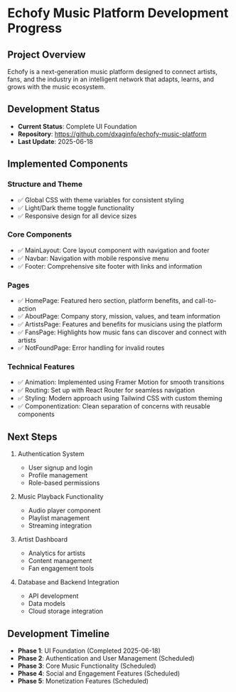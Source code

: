 # Echofy Music Platform Development Progress

## Project Overview
Echofy is a next-generation music platform designed to connect artists, fans, and the industry in an intelligent network that adapts, learns, and grows with the music ecosystem.

## Development Status
- **Current Status**: Complete UI Foundation
- **Repository**: https://github.com/dxaginfo/echofy-music-platform
- **Last Update**: 2025-06-18

## Implemented Components

### Structure and Theme
- ✅ Global CSS with theme variables for consistent styling
- ✅ Light/Dark theme toggle functionality
- ✅ Responsive design for all device sizes

### Core Components
- ✅ MainLayout: Core layout component with navigation and footer
- ✅ Navbar: Navigation with mobile responsive menu
- ✅ Footer: Comprehensive site footer with links and information

### Pages
- ✅ HomePage: Featured hero section, platform benefits, and call-to-action
- ✅ AboutPage: Company story, mission, values, and team information
- ✅ ArtistsPage: Features and benefits for musicians using the platform
- ✅ FansPage: Highlights how music fans can discover and connect with artists
- ✅ NotFoundPage: Error handling for invalid routes

### Technical Features
- ✅ Animation: Implemented using Framer Motion for smooth transitions
- ✅ Routing: Set up with React Router for seamless navigation
- ✅ Styling: Modern approach using Tailwind CSS with custom theming
- ✅ Componentization: Clean separation of concerns with reusable components

## Next Steps
1. Authentication System
   - User signup and login
   - Profile management
   - Role-based permissions

2. Music Playback Functionality
   - Audio player component
   - Playlist management
   - Streaming integration

3. Artist Dashboard
   - Analytics for artists
   - Content management
   - Fan engagement tools

4. Database and Backend Integration
   - API development
   - Data models
   - Cloud storage integration

## Development Timeline
- **Phase 1**: UI Foundation (Completed 2025-06-18)
- **Phase 2**: Authentication and User Management (Scheduled)
- **Phase 3**: Core Music Functionality (Scheduled)
- **Phase 4**: Social and Engagement Features (Scheduled)
- **Phase 5**: Monetization Features (Scheduled)